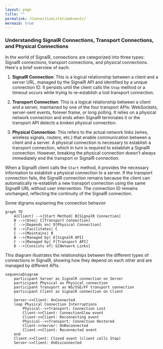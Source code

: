 ```yaml
---
layout: page
title: ""
permalink: /ConnectionLifetimeEvents/
mermaid: true
---
```


### Understanding SignalR Connections, Transport Connections, and Physical Connections

In the world of SignalR, connections are categorized into three types: SignalR connections, transport connections, and physical connections. Here's a brief overview of each:

1. **SignalR Connection**: This is a logical relationship between a client and a server URL, managed by the SignalR API and identified by a unique connection ID. It persists until the client calls the `Stop` method or a timeout occurs while trying to re-establish a lost transport connection.

2. **Transport Connection**: This is a logical relationship between a client and a server, maintained by one of the four transport APIs: WebSockets, server-sent events, forever frame, or long polling. It relies on a physical network connection and ends when SignalR terminates it or the transport API detects a broken physical connection.

3. **Physical Connection**: This refers to the actual network links (wires, wireless signals, routers, etc.) that enable communication between a client and a server. A physical connection is necessary to establish a transport connection, which in turn is required to establish a SignalR connection. However, breaking the physical connection doesn't always immediately end the transport or SignalR connection.

When a SignalR client calls the `Start` method, it provides the necessary information to establish a physical connection to a server. If the transport connection fails, the SignalR connection remains because the client can automatically re-establish a new transport connection using the same SignalR URL without user intervention. The connection ID remains unchanged, reflecting the continuity of the SignalR connection.

Some digrams explaining the connection behavior

```mermaid
graph TD
    A[Client] -->|Start Method| B[SignalR Connection]
    B -->|Uses| C[Transport Connection]
    C -->|Depends on| D[Physical Connection]
    D -->|Facilitates| C
    C -->|Maintains| B
    B -->|Managed by| E[SignalR API]
    C -->|Managed by| F[Transport API]
    D -->|Consists of| G[Network Links]
```

This diagram illustrates the relationships between the different types of connections in SignalR, showing how they depend on each other and are managed by different APIs.

```mermaid
sequenceDiagram  
    participant Server as SignalR connection on Server  
    participant Physical as Physical connection  
    participant Transport as WS/SSE/FF transport connection  
    participant Client as SignalR connection on Client  
  
    Server->>Client: OnConnected  
    loop Physical Connection Interruptions  
        Physical-->>Transport: Connection Lost  
        Client->>Client: ConnectionSlow event  
        Client->>Client: Reconnecting event  
        Physical-->>Transport: Connection Restored  
        Client->>Server: OnReconnected  
        Client->>Client: Reconnected event  
    end  
    Client->>Client: Closed event (client calls Stop)  
    Server->>Client: OnDisconnected  
```
